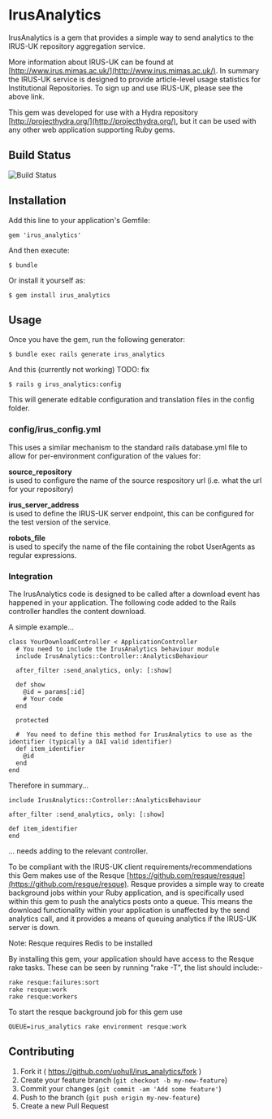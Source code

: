 # IrusAnalytics

IrusAnalytics is a gem that provides a simple way to send analytics to the IRUS-UK repository aggregation service.  

More information about IRUS-UK can be found at [http://www.irus.mimas.ac.uk/](http://www.irus.mimas.ac.uk/).  In summary the IRUS-UK service is designed to provide article-level usage statistics for Institutional Repositories.  To sign up and use IRUS-UK, please see the above link. 

This gem was developed for use with a Hydra repository [http://projecthydra.org/](http://projecthydra.org/), but it can be used with any other web application supporting Ruby gems. 

## Build Status
![Build Status](https://api.travis-ci.org/uohull/irus_analytics.png?branch=master)

## Installation

Add this line to your application's Gemfile:

    gem 'irus_analytics'

And then execute:

    $ bundle

Or install it yourself as:

    $ gem install irus_analytics

## Usage

Once you have the gem, run the following generator:

    $ bundle exec rails generate irus_analytics

And this (currently not working) TODO: fix

    $ rails g irus_analytics:config

This will generate editable configuration and translation files in the config folder.

### config/irus_config.yml
This uses a similar mechanism to the standard rails database.yml file to allow for per-environment configuration of the values for:

**source_repository**\
 is used to configure the name of the source respository url (i.e. what the url for your repository)

**irus_server_address**\
 is used to define the IRUS-UK server endpoint, this can be configured for the test version of the service.

**robots_file**\
is used to specify the name of the file containing the robot UserAgents as regular expressions.  

### Integration
The IrusAnalytics code is designed to be called after a download event has happened in your application. The following code added to the Rails controller handles the content download.

A simple example...

    class YourDownloadController < ApplicationController
      # You need to include the IrusAnalytics behaviour module
      include IrusAnalytics::Controller::AnalyticsBehaviour 

      after_filter :send_analytics, only: [:show]

      def show
        @id = params[:id] 
        # Your code
      end

      protected 
    
      #  You need to define this method for IrusAnalytics to use as the identifier (typically a OAI valid identifier)
      def item_identifier 
        @id
      end
    end

Therefore in summary...

    include IrusAnalytics::Controller::AnalyticsBehaviour  
  
    after_filter :send_analytics, only: [:show]

    def item_identifier
    end

... needs adding to the relevant controller.  

To be compliant with the IRUS-UK client requirements/recommendations this Gem makes use of the Resque  [https://github.com/resque/resque](https://github.com/resque/resque).  Resque provides a simple way to create background jobs within your Ruby application, and is specifically used within this gem to push the analytics posts onto a queue.  This means the download functionality within your application is unaffected by the send analytics call, and it provides a means of queuing analytics if the IRUS-UK server is down. 

Note: Resque requires Redis to be installed  

By installing this gem, your application should have access to the Resque rake tasks.  These can be seen by running "rake -T",  the list should include:-

    rake resque:failures:sort 
    rake resque:work
    rake resque:workers

To start the resque background job for this gem use

    QUEUE=irus_analytics rake environment resque:work


## Contributing

1. Fork it ( https://github.com/uohull/irus_analytics/fork )
2. Create your feature branch (`git checkout -b my-new-feature`)
3. Commit your changes (`git commit -am 'Add some feature'`)
4. Push to the branch (`git push origin my-new-feature`)
5. Create a new Pull Request